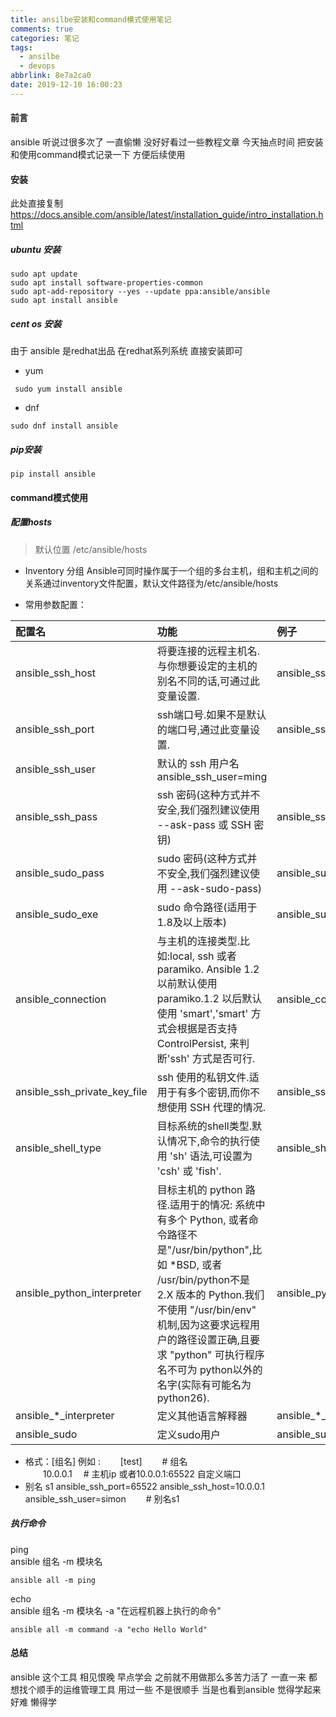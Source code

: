 ```yaml
---
title: ansilbe安装和command模式使用笔记
comments: true
categories: 笔记
tags:
  - ansilbe
  - devops
abbrlink: 8e7a2ca0
date: 2019-12-10 16:00:23
---
```

#### 前言 
ansible 听说过很多次了 一直偷懒  没好好看过一些教程文章 
今天抽点时间 把安装和使用command模式记录一下 方便后续使用 
#### 安装 
此处直接复制 https://docs.ansible.com/ansible/latest/installation_guide/intro_installation.html

##### ubuntu 安装
```shell script
sudo apt update
sudo apt install software-properties-common
sudo apt-add-repository --yes --update ppa:ansible/ansible
sudo apt install ansible
```
##### cent os 安装  
由于 ansible 是redhat出品  在redhat系列系统 直接安装即可  
* yum 
```shell script
 sudo yum install ansible
```
* dnf 
```shell script
sudo dnf install ansible
```
##### pip安装 
```shell script
pip install ansible
```

#### command模式使用
##### 配置hosts 
> 默认位置 /etc/ansible/hosts

* Inventory 分组
    Ansible可同时操作属于一个组的多台主机，组和主机之间的关系通过inventory文件配置，默认文件路径为/etc/ansible/hosts
 
* 常用参数配置：

|配置名|功能|例子|
|:---|:---|:---|
|ansible_ssh_host|将要连接的远程主机名.与你想要设定的主机的别名不同的话,可通过此变量设置.|ansible_ssh_host=192.169.1.1|
|ansible_ssh_port|ssh端口号.如果不是默认的端口号,通过此变量设置.|ansible_ssh_port=5000|
|ansible_ssh_user|默认的 ssh 用户名	ansible_ssh_user=ming|
|ansible_ssh_pass|ssh 密码(这种方式并不安全,我们强烈建议使用 --ask-pass 或 SSH 密钥)|ansible_ssh_pass=’123456’|
|ansible_sudo_pass|sudo 密码(这种方式并不安全,我们强烈建议使用 --ask-sudo-pass)|ansible_sudo_pass=’123456’|
|ansible_sudo_exe|sudo 命令路径(适用于1.8及以上版本)|ansible_sudo_exe=/usr/bin/sudo|
|ansible_connection|与主机的连接类型.比如:local, ssh 或者 paramiko. Ansible 1.2 以前默认使用 paramiko.1.2 以后默认使用 'smart','smart' 方式会根据是否支持 ControlPersist, 来判断'ssh' 方式是否可行.|ansible_connection=local|
|ansible_ssh_private_key_file|ssh 使用的私钥文件.适用于有多个密钥,而你不想使用 SSH 代理的情况.|ansible_ssh_private_key_file=/root/key|
|ansible_shell_type|目标系统的shell类型.默认情况下,命令的执行使用 'sh' 语法,可设置为 'csh' 或 'fish'.|ansible_shell_type=zsh|
|ansible_python_interpreter|目标主机的 python 路径.适用于的情况: 系统中有多个 Python, 或者命令路径不是"/usr/bin/python",比如 \*BSD, 或者 /usr/bin/python不是 2.X 版本的 Python.我们不使用 "/usr/bin/env" 机制,因为这要求远程用户的路径设置正确,且要求 "python" 可执行程序名不可为 python以外的名字(实际有可能名为python26).|ansible_python_interpreter=/usr/bin/python2.6|
|ansible_\*\_interpreter|定义其他语言解释器|ansible_*_interpreter=/usr/bin/ruby|
|ansible_sudo|定义sudo用户|ansible_sudo=ming|
 
* 格式：\[组名] 
    例如 : 
    　　\[test]   　　# 组名  
    　　10.0.0.1　 # 主机ip  或者10.0.0.1:65522 自定义端口
* 别名
    s1 ansible_ssh_port=65522 ansible_ssh_host=10.0.0.1 ansible_ssh_user=simon  　　# 别名s1
    
##### 执行命令  
ping    
ansible 组名 -m 模块名   
```shell script
ansible all -m ping
```

echo    
ansible 组名  -m  模块名  -a "在远程机器上执行的命令"   
```shell script  
ansible all -m command -a "echo Hello World"
```
#### 总结 
ansible 这个工具 相见恨晚  早点学会 之前就不用做那么多苦力活了 
一直一来 都想找个顺手的运维管理工具  用过一些 不是很顺手 当是也看到ansible 觉得学起来好难 懒得学 


